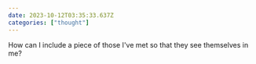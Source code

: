 ```yaml
---
date: 2023-10-12T03:35:33.637Z
categories: ["thought"]
---
```

How can I include a piece of those I've met so that they see themselves in me?
